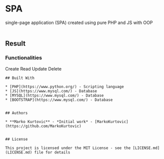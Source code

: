 # SPA

 single-page application (SPA) created using pure PHP and JS with OOP<br><br>

## Result


### Functionalities
Create
Read
Update
Delete
```
## Built With

* [PHP](https://www.python.org/) - Scripting language
* [JS](https://www.mysql.com/) - Database
* [MYSQL](https://www.mysql.com/) - Database
* [BOOTSTRAP](https://www.mysql.com/) - Database


## Authors

* **Marko Kurtovic** - *Initial work* - [MarkoKurtovic](https://github.com/MarkoKurtovic)


## License

This project is licensed under the MIT License - see the [LICENSE.md](LICENSE.md) file for details
